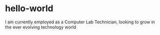 # hello-world
I am currently employed as a Computer Lab Technician, looking to grow in the ever evolving technology world
